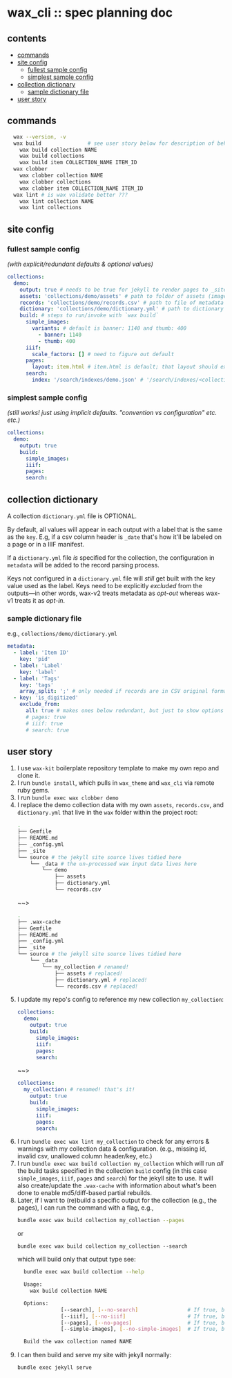 # wax_cli :: spec planning doc

## contents

- [commands](#commands)
- [site config](#site-config)
  - [fullest sample config](#fullest-sample-config)
  - [simplest sample config](#simplest-sample-config)
- [collection dictionary](#collection-dictionary)
  - [sample dictionary file](#sample-dictionary-file)
- [user story](#user-story)

## commands

```bash
  wax --version, -v  
  wax build               # see user story below for description of behavior
    wax build collection NAME
    wax build collections
    wax build item COLLECTION_NAME ITEM_ID
  wax clobber
    wax clobber collection NAME
    wax clobber collections
    wax clobber item COLLECTION_NAME ITEM_ID
  wax lint # is wax validate better ???
    wax lint collection NAME
    wax lint collections
```

## site config  

### fullest sample config
*(with explicit/redundant defaults & optional values)*

```yaml
collections:
  demo:
    output: true # needs to be true for jekyll to render pages to _site
    assets: 'collections/demo/assets' # path to folder of assets (images) relative to `_data` dir; default is `collections/<collection-name>/assets`
    records: 'collections/demo/records.csv' # path to file of metadata records relative to `_data` dir; default is `collections/<collection-name>/records.csv`
    dictionary: 'collections/demo/dictionary.yml' # path to dictionary yaml file relative to `_data` dir; default is `collections/<collection-name>/dictionary.yml`
    build: # steps to run/invoke with `wax build`
      simple_images: 
        variants: # default is banner: 1140 and thumb: 400
          - banner: 1140
          - thumb: 400
      iiif:
        scale_factors: [] # need to figure out default
      pages: 
        layout: item.html # item.html is default; that layout should exist in the theme and use dictionary.yml to know what to show
      search: 
        index: '/search/indexes/demo.json' # '/search/indexes/<collection_name>.json' is the default
```

### simplest sample config
*(still works! just using implicit defaults. "convention vs configuration" etc. etc.)*

```yaml
collections:
  demo:
    output: true
    build:
      simple_images:
      iiif:
      pages: 
      search:
```
## collection dictionary

A collection `dictionary.yml` file is OPTIONAL.

By default, all values will appear in each output with a label that is the same as the `key`. E.g, if a csv column header is `_date` that's how it'll be labeled on a page or in a IIIF manifest.

If a `dictionary.yml` file *is* specified for the collection, the configuration in `metadata` will be added to the record parsing process.

Keys not configured in a `dictionary.yml` file will *still* get built with the key value used as the label. Keys need to be explicitly *excluded* from the outputs—in other words, wax-v2 treats metadata as *opt-out* whereas wax-v1 treats it as *opt-in*.

### sample dictionary file

e.g., `collections/demo/dictionary.yml`
``` yml
metadata:
  - label: 'Item ID'
    key: 'pid'
  - label: 'Label'
    key: 'label'
  - label: 'Tags'
    key: 'tags'
    array_split: ';' # only needed if records are in CSV original format (as opposed to JSON, which can natively handle arrays and nested hashes)
  - key: 'is_digitized'
    exclude_from:
      all: true # makes ones below redundant, but just to show options
      # pages: true
      # iiif: true
      # search: true
```

## user story
1. I use `wax-kit` boilerplate repository template to make my own repo and clone it.
2. I run `bundle install`, which pulls in `wax_theme` and `wax_cli` via remote ruby gems.
3. I run `bundle exec wax clobber demo`
4. I replace the demo collection data with my own `assets`, `records.csv`, and `dictionary.yml` that live in the `wax` folder within the project root:
    ```sh 
    .
    ├── Gemfile
    ├── README.md
    ├── _config.yml
    ├── _site
    └── source # the jekyll site source lives tidied here
        └── _data # the un-processed wax input data lives here
            └── demo
                ├── assets
                ├── dictionary.yml
                └── records.csv
    ```
    ~~>
    ```sh 
    .
    ├── .wax-cache
    ├── Gemfile
    ├── README.md
    ├── _config.yml
    ├── _site
    └── source # the jekyll site source lives tidied here
        └── _data
            └── my_collection # renamed!
                ├── assets # replaced!
                ├── dictionary.yml # replaced!
                └── records.csv # replaced!
    ```
5. I update my repo's config to reference my new collection `my_collection`:
    ```yaml
    collections:
      demo:
        output: true
        build:
          simple_images:
          iiif:
          pages: 
          search:
    ```
    ~~>
    ```yaml
    collections:
      my_collection: # renamed! that's it!
        output: true
        build:
          simple_images:
          iiif:
          pages: 
          search:
    ```
6. I run `bundle exec wax lint my_collection` to check for any errors & warnings with my collection data & configuration. (e.g., missing id, invalid csv, unallowed column header/key, etc.)
7. I run `bundle exec wax build collection my_collection` which will run *all* the build tasks specified in the collection `build` config (in this case `simple_images`, `iiif`, `pages` and `search`) for the jekyll site to use.  It will also create/update the `.wax-cache` with information about what's been done to enable md5/diff-based partial rebuilds.
8. Later, if I want to (re)build a specific output for the collection (e.g., the pages), I can run the command with a flag, e.g.,
    ```sh
    bundle exec wax build collection my_collection --pages
    ```
    or
    ```
    bundle exec wax build collection my_collection --search
    ```
    which will build only that output type
    see:
    ```sh
      bundle exec wax build collection --help

      Usage:
        wax build collection NAME

      Options:
                  [--search], [--no-search]                # If true, builds a search index for the collection.
                  [--iiif], [--no-iiif]                    # If true, builds IIIF resources.
                  [--pages], [--no-pages]                  # If true, builds markdown page for each item.
                  [--simple-images], [--no-simple-images]  # If true, builds simple image derivatives.

      Build the wax collection named NAME
    ```
9. I can then build and serve my site with jekyll normally:
    ``` sh
    bundle exec jekyll serve
    ```
